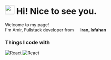 <h1><img src="https://emojis.slackmojis.com/emojis/images/1531849430/4246/blob-sunglasses.gif?1531849430" width="30"/> Hi! Nice to see you.</h1>

<p>Welcome to my page! </br> I'm Amir, Fullstack developer from <img src="https://cdn-icons-png.flaticon.com/512/16022/16022222.png" width="13"/> <b>Iran, Isfahan</b></p>
<h3>Things I code with</h3>
<p>
    <img alt="React" src="https://img.shields.io/badge/-Unity-45b8d8?style=flat&logo=unity&label=Engine&color=white" />
    <img alt="React" src="https://img.shields.io/badge/-IDF-45b8d8?style=flat&logo=espressif&label=Espressif&color=red" />
</p>
